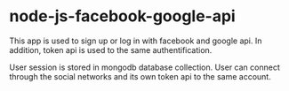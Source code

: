 # node-js-facebook-google-api
This app is used to sign up or log in with facebook and google api. 
In addition, token api is used to the same authentification.

User session is stored in mongodb database collection.
User can connect through the social networks and its own token api to the same account.
